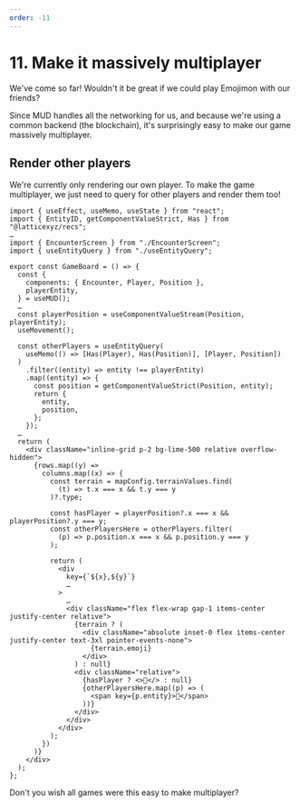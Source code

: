 ```yaml
---
order: -11
---
```


# 11. Make it massively multiplayer

We've come so far! Wouldn't it be great if we could play Emojimon with our friends?

Since MUD handles all the networking for us, and because we're using a common backend (the blockchain), it's surprisingly easy to make our game massively multiplayer.

## Render other players

We're currently only rendering our own player. To make the game multiplayer, we just need to query for other players and render them too!

```tsx #1-2,5,9,16-26,37-39,53-58 packages/client/src/GameBoard.tsx
import { useEffect, useMemo, useState } from "react";
import { EntityID, getComponentValueStrict, Has } from "@latticexyz/recs";
…
import { EncounterScreen } from "./EncounterScreen";
import { useEntityQuery } from "./useEntityQuery";

export const GameBoard = () => {
  const {
    components: { Encounter, Player, Position },
    playerEntity,
  } = useMUD();
  …
  const playerPosition = useComponentValueStream(Position, playerEntity);
  useMovement();

  const otherPlayers = useEntityQuery(
    useMemo(() => [Has(Player), Has(Position)], [Player, Position])
  )
    .filter((entity) => entity !== playerEntity)
    .map((entity) => {
      const position = getComponentValueStrict(Position, entity);
      return {
        entity,
        position,
      };
    });
  …
  return (
    <div className="inline-grid p-2 bg-lime-500 relative overflow-hidden">
      {rows.map((y) =>
        columns.map((x) => {
          const terrain = mapConfig.terrainValues.find(
            (t) => t.x === x && t.y === y
          )?.type;

          const hasPlayer = playerPosition?.x === x && playerPosition?.y === y;
          const otherPlayersHere = otherPlayers.filter(
            (p) => p.position.x === x && p.position.y === y
          );

          return (
            <div
              key={`${x},${y}`}
              …
            >
              …
              <div className="flex flex-wrap gap-1 items-center justify-center relative">
                {terrain ? (
                  <div className="absolute inset-0 flex items-center justify-center text-3xl pointer-events-none">
                    {terrain.emoji}
                  </div>
                ) : null}
                <div className="relative">
                  {hasPlayer ? <>🤠</> : null}
                  {otherPlayersHere.map((p) => (
                    <span key={p.entity}>🥸</span>
                  ))}
                </div>
              </div>
            </div>
          );
        })
      )}
    </div>
  );
};
```

Don't you wish all games were this easy to make multiplayer?
